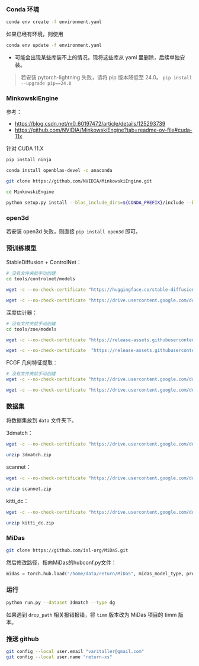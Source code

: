 
### Conda 环境

```sh
conda env create -f environment.yaml
```

如果已经有环境，则使用

```sh
conda env update -f environment.yaml
```

- 可能会出现某些库装不上的情况，现将这些库从 yaml 里删除，后续单独安装。

> 若安装 pytorch-lightning 失败，请将 pip 版本降低至 24.0。 `pip install --upgrade pip==24.0`

### MinkowskiEngine

参考：

- https://blog.csdn.net/m0_60197472/article/details/125293739
- https://github.com/NVIDIA/MinkowskiEngine?tab=readme-ov-file#cuda-11x

针对 CUDA 11.X

```sh
pip install ninja

conda install openblas-devel -c anaconda

git clone https://github.com/NVIDIA/MinkowskiEngine.git

cd MinkowskiEngine

python setup.py install --blas_include_dirs=${CONDA_PREFIX}/include --blas=openblas
```

### open3d

若安装 open3d 失败，则直接 `pip install open3d` 即可。

### 预训练模型

StableDiffusion + ControlNet： 

```sh
# 没有文件夹就手动创建
cd tools/controlnet/models

wget -c --no-check-certificate "https://huggingface.co/stable-diffusion-v1-5/stable-diffusion-v1-5/resolve/main/v1-5-pruned-emaonly.ckpt?download=true"  -O v1-5-pruned-emaonly.ckpt

wget -c --no-check-certificate "https://drive.usercontent.google.com/download?id=1YSYXHZtg4Mvdh_twOK_FIc8kao3sA3z2&export=download&authuser=0&confirm=t&uuid=2a5b8c1e-06d6-4086-a9b8-cbd94dddd827&at=AKSUxGN_meExAuCmEiZtzBRQtWie%3A1761442006509" -O control_v11f1p_sd15_depth_ft.pth
```

深度估计器：

```sh
# 没有文件夹就手动创建
cd tools/zoe/models

wget -c --no-check-certificate "https://release-assets.githubusercontent.com/github-production-release-asset/565837677/62f7ce61-dac3-4c16-9768-dd6af06c12e6?sp=r&sv=2018-11-09&sr=b&spr=https&se=2025-10-26T02%3A40%3A00Z&rscd=attachment%3B+filename%3DZoeD_M12_N.pt&rsct=application%2Foctet-stream&skoid=96c2d410-5711-43a1-aedd-ab1947aa7ab0&sktid=398a6654-997b-47e9-b12b-9515b896b4de&skt=2025-10-26T01%3A39%3A41Z&ske=2025-10-26T02%3A40%3A00Z&sks=b&skv=2018-11-09&sig=pmUtryGVHEnDc0teWDRJHc5fybUP81vxX9pey2IjA38%3D&jwt=eyJ0eXAiOiJKV1QiLCJhbGciOiJIUzI1NiJ9.eyJpc3MiOiJnaXRodWIuY29tIiwiYXVkIjoicmVsZWFzZS1hc3NldHMuZ2l0aHVidXNlcmNvbnRlbnQuY29tIiwia2V5Ijoia2V5MSIsImV4cCI6MTc2MTQ0NjQ0NywibmJmIjoxNzYxNDQyODQ3LCJwYXRoIjoicmVsZWFzZWFzc2V0cHJvZHVjdGlvbi5ibG9iLmNvcmUud2luZG93cy5uZXQifQ._nd1tE2NJF1QHs30GmI9nBb7CUa-dOmcf28FZqKFWJA&response-content-disposition=attachment%3B%20filename%3DZoeD_M12_N.pt&response-content-type=application%2Foctet-stream" -O ZoeD_M12_N.pt

wget -c --no-check-certificate  "https://release-assets.githubusercontent.com/github-production-release-asset/565837677/74a766f7-4650-4e10-84f9-b620d7c6ca2c?sp=r&sv=2018-11-09&sr=b&spr=https&se=2025-10-26T02%3A41%3A35Z&rscd=attachment%3B+filename%3DZoeD_M12_NK.pt&rsct=application%2Foctet-stream&skoid=96c2d410-5711-43a1-aedd-ab1947aa7ab0&sktid=398a6654-997b-47e9-b12b-9515b896b4de&skt=2025-10-26T01%3A41%3A08Z&ske=2025-10-26T02%3A41%3A35Z&sks=b&skv=2018-11-09&sig=NGWzDPLbVK8%2B7l2VE3oCw0TgicYcrZ8NYWVYgVRaewE%3D&jwt=eyJ0eXAiOiJKV1QiLCJhbGciOiJIUzI1NiJ9.eyJpc3MiOiJnaXRodWIuY29tIiwiYXVkIjoicmVsZWFzZS1hc3NldHMuZ2l0aHVidXNlcmNvbnRlbnQuY29tIiwia2V5Ijoia2V5MSIsImV4cCI6MTc2MTQ0NzA2NSwibmJmIjoxNzYxNDQzNDY1LCJwYXRoIjoicmVsZWFzZWFzc2V0cHJvZHVjdGlvbi5ibG9iLmNvcmUud2luZG93cy5uZXQifQ.De8iD9EY1lWU6hqq-evhQn8B17xoseLXY1dqP-Vy8Tw&response-content-disposition=attachment%3B%20filename%3DZoeD_M12_NK.pt&response-content-type=application%2Foctet-stream" -O ZoeD_M12_NK.pt
```

FCGF 几何特征提取：

```sh
# 没有文件夹就手动创建
wget -c --no-check-certificate "https://drive.usercontent.google.com/download?id=1cLFlKC_novdwFbxk6dtLlqOUlmynV7jc&export=download&authuser=0" -O fcgf_indoor.pth

wget -c --no-check-certificate "https://drive.usercontent.google.com/download?id=1D6mKqzGqg9seeU3s2QJ7MEgHJPKxNo8F&export=download&authuser=0&confirm=t&uuid=b6f17508-51f0-4ef8-99be-1d9f8b94a272&at=AKSUxGOrFI1PjaRGTHj8vQlH3URJ%3A1761443874327" -O fcgf_outdoor.pth
```

### 数据集

将数据集放到 `data` 文件夹下。

3dmatch：

```sh
wget -c --no-check-certificate "https://drive.usercontent.google.com/download?id=1tSTlYFou6UEKR_UJa0Qm0Dy6foW4ubIs&export=download&authuser=0&confirm=t&uuid=eb6d61be-ecfa-43b9-9d2a-48f4467948ca&at=AKSUxGOw5ZsvzjmI_p1x-tFBHK9j%3A1761444061261" -O 3dmatch.zip

unzip 3dmatch.zip
```

scannet：

```sh
wget -c --no-check-certificate "https://drive.usercontent.google.com/download?id=1wSoPzuAIZ3DFU1Gk2wcREXQG3jd9PW7s&export=download&authuser=0&confirm=t&uuid=b67eadde-cf1e-4e8c-aa50-37658c0dc3e9&at=AKSUxGORh0dqI1JRWHBXLfCSMzd4%3A1761444182223" -O scannet.zip

unzip scannet.zip
```

kitti_dc：

```sh
wget -c --no-check-certificate "https://drive.usercontent.google.com/download?id=1c1TcUV2fMmXKK_vyZstVLD9J4-pCVCRu&export=download&authuser=0&confirm=t&uuid=8791b370-2a52-4f0b-8c66-1b5717286a0b&at=AKSUxGMNDF8qFinKXl6RukW_G8Bu%3A1761444254947" -O kitti_dc.zip

unzip kitti_dc.zip
```

### MiDas

```sh
git clone https://github.com/isl-org/MiDaS.git
```

然后修改路径，指向MiDas的hubconf.py文件：

```python
midas = torch.hub.load("/home/data/return/MiDaS", midas_model_type, pretrained=use_pretrained_midas, source='local') 
```

### 运行

```sh
python run.py --dataset 3dmatch --type dg
```

如果遇到 `drop_path` 相关报错报错，将 `timm` 版本改为 MiDas 项目的 timm 版本。

### 推送 github

```sh
git config --local user.email "varitaller@gmail.com"
git config --local user.name "return-xs"
```

